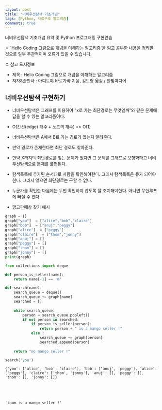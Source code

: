 ```yaml
---
layout: post
title: "너비우선탐색 기초개념"
tags: [Python, 자료구조 알고리즘]
comments: true
---
```


너비우선탐색 기초개념 요약 및 Python 프로그래밍 구현연습

ㅇ 'Hello Coding 그림으로 개념을 이해하는 알고리즘'을 읽고 공부한 내용을 정리한 것으로 일부 주관적이며 오류가 있을 수 있습니다.

ㅇ 참고 도서정보
- 제목 : Hello Coding 그림으로 개념을 이해하는 알고리즘
- 저자&출판사 : 아디트야 바르가바 지음, 김도형 옮김 / 한빛미디어

## 너비우선탐색 구현하기

- 너비우선탐색은 그래프를 이용하여 "x로 가는 최단경로는 무엇일까"와 같은 문제에 답을 할 수 있는 알고리즘이다.
- O(간선(edge) 개수 + 노드의 개수) => O(1)
- 너비우선탐색은 A에서 B로 가는 경로가 있는지 알려준다.
- 만약 경로가 존재한다면 최단 경로도 찾아준다.
- 만약 X까지의 최단경로를 찾는 문제가 있다면 그 문제를 그래프로 모형화하고 너비우선탐색으로 문제를 풀면된다.
- 탐색목록에 추가된 순서대로 사람을 확인해야한다. 그래서 탐색목록은 큐가 되어야 한다. 그러지 않으면 최단경로는 구할 수 없다.
- 누군가를 확인한 다음에는 두번 확인하지 않도록 잘 조치해야한다. 아니면 무한루프에 빠질 수 있다.

- 망고판매상 찾기 예시


```python
graph = {}
graph["you"]  = ["alice","bob","claire"]
graph["bob"]  = ["anuj","peggy"]
graph["alice"]  = ["peggy"]
graph["claire"]  = ["thom","jonny"]
graph["anuj"] = []
graph["peggy"] = []
graph["thom"] = []
graph["jonny"] = []
print(graph)

from collections import deque

def person_is_seller(name):
    return name[-1] == 'm'

def search(name):
    search_queue = deque()
    search_queue += graph[name]
    searched = []
    
    while search_queue:
        person = search_queue.popleft()
        if not person in searched:
            if person_is_seller(person):
                return person + " is a mango seller !"
            else : 
                search_queue += graph[person]
                searched.append(person)
                
    return "no mango seller !"

search('you')
```

    {'you': ['alice', 'bob', 'claire'], 'bob': ['anuj', 'peggy'], 'alice': ['peggy'], 'claire': ['thom', 'jonny'], 'anuj': [], 'peggy': [], 'thom': [], 'jonny': []}
    




    'thom is a mango seller !'


